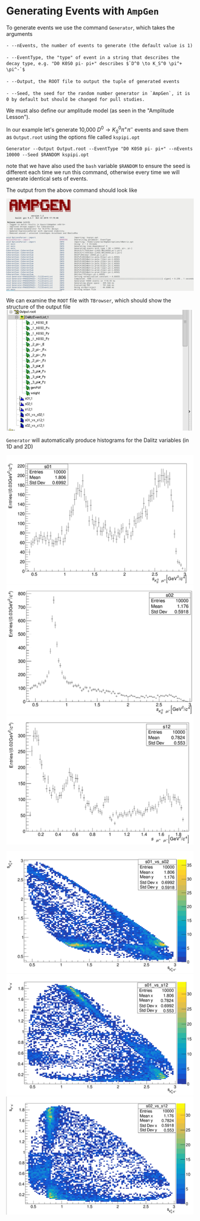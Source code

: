 Generating Events with `AmpGen`
==

To generate events we use the command `Generator`, which takes the arguments

    - --nEvents, the number of events to generate (the default value is 1)

    - --EventType, the "type" of event in a string that describes the decay type, e.g. "D0 K0S0 pi- pi+" describes $`D^0 \to K_S^0 \pi^+ \pi^-`$

    - --Output, the ROOT file to output the tuple of generated events

    - --Seed, the seed for the random number generator in `AmpGen`, it is 0 by default but should be changed for pull studies.

We must also define our amplitude model (as seen in the "Amplitude Lesson"). 

In our example let's generate 10,000  $`D^0 \to K_S^0 \pi^+ \pi^-`$ events and save them as `Output.root` using the options file called `kspipi.opt`
```
Generator --Output Output.root --EventType "D0 K0S0 pi- pi+" --nEvents 10000 --Seed $RANDOM kspipi.opt
```
note that we have also used the `bash` variable `$RANDOM` to ensure the seed is different each time we run this command, otherwise every time we will generate identical sets of events.

The output from the above command should look like

![](lessons/02-Generating/Generator_Output.png)

We can examine the `ROOT` file with `TBrowser`, which should show the structure of the output file
![](lessons/02-Generating/TBrowser.png)

`Generator` will automatically produce histograms for the Dalitz variables (in 1D and 2D)

![](lessons/02-Generating/s01.png)
![](lessons/02-Generating/s02.png)
![](lessons/02-Generating/s12.png)

![](lessons/02-Generating/s01xs02.png)
![](lessons/02-Generating/s01xs12.png)
![](lessons/02-Generating/s02xs12.png)